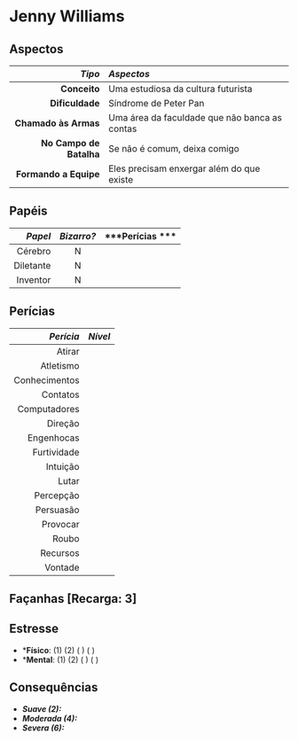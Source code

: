 #  Jenny Williams

## Aspectos

|              ***Tipo*** | ***Aspectos***                                |
|------------------------:|:----------------------------------------------|
|            **Conceito** | Uma estudiosa da cultura futurista            |
|         **Dificuldade** | Síndrome de Peter Pan                         |
|    **Chamado às Armas** | Uma área da faculdade que não banca as contas |
| **No Campo de Batalha** | Se não é comum, deixa comigo                  |
|   **Formando a Equipe** | Eles precisam enxergar além do que existe     |

## Papéis

| ***Papel*** | ***Bizarro?*** | ***Perícias *** |
|------------:|:--------------:|-----------------|
|     Cérebro | N              |                 |
|   Diletante | N              |                 |
|    Inventor | N              |                 |

## Perícias

| ***Perícia*** | ***Nível*** |
|--------------:|-------------|
|        Atirar |             |
|     Atletismo |             |
| Conhecimentos |             |
|      Contatos |             |
|  Computadores |             |
|       Direção |             |
|    Engenhocas |             |
|   Furtividade |             |
|      Intuição |             |
|         Lutar |             |
|     Percepção |             |
|     Persuasão |             |
|      Provocar |             |
|         Roubo |             |
|      Recursos |             |
|       Vontade |             |

## Façanhas [Recarga: 3]

## Estresse

+ ***Físico**: (1) (2) ( ) ( )
+ ***Mental**: (1) (2) ( ) ( )

## Consequências

+ ___Suave (2):___
+ ___Moderada (4):___
+ ___Severa (6):___
